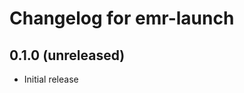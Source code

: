 Changelog for emr-launch
=============================

0.1.0 (unreleased)
------------------
- Initial release
